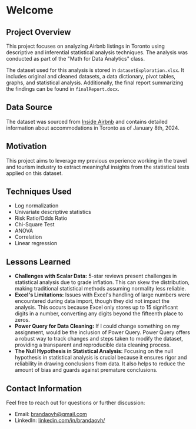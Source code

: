 <h1>Welcome</h1>

<h2>Project Overview</h2>
<p>This project focuses on analyzing Airbnb listings in Toronto using descriptive and inferential statistical analysis techniques. The analysis was conducted as part of the "Math for Data Analytics" class.</p>
<p>The dataset used for this analysis is stored in <code>datasetExploration.xlsx</code>. It includes original and cleaned datasets, a data dictionary, pivot tables, graphs, and statistical analysis. Additionally, the final report summarizing the findings can be found in <code>finalReport.docx</code>.</p>

<h2>Data Source</h2>
<p>The dataset was sourced from <a href="https://insideairbnb.com/">Inside Airbnb</a> and contains detailed information about accommodations in Toronto as of January 8th, 2024.</p>

<h2>Motivation</h2>
<p>This project aims to leverage my previous experience working in the travel and tourism industry to extract meaningful insights from the statistical tests applied on this dataset.</p>

<h2>Techniques Used</h2>
<ul>
    <li>Log normalization</li>
    <li>Univariate descriptive statistics</li>
    <li>Risk Ratio/Odds Ratio</li>
    <li>Chi-Square Test</li>
    <li>ANOVA</li>
    <li>Correlation</li>
    <li>Linear regression</li>
</ul>

<h2>Lessons Learned</h2>
<ul>
    <li><strong>Challenges with Scalar Data:</strong> 5-star reviews present challenges in statistical analysis due to grade inflation. This can skew the distribution, making traditional statistical methods assuming normality less reliable.</li>
    <li><strong>Excel's Limitations:</strong> Issues with Excel's handling of large numbers were encountered during data import, though they did not impact the analysis. This occurs because Excel only stores up to 15 significant digits in a number, converting any digits beyond the fifteenth place to zeros.</li>
    <li><strong>Power Query for Data Cleaning:</strong> If I could change something on my assignment, would be the inclusion of Power Query. Power Query offers a robust way to track changes and steps taken to modify the dataset, providing a transparent and reproducible data cleaning process. </li>
    <li><strong>The Null Hypothesis in Statistical Analysis:</strong> Focusing on the null hypothesis in statistical analysis is crucial because it ensures rigor and reliability in drawing conclusions from data. It also helps to reduce the amount of bias and guards against premature conclusions.</li>
</ul>

<h2>Contact Information</h2>
<p>Feel free to reach out for questions or further discussion:</p>
<ul>
    <li>Email: <a href="mailto:brandaovh@gmail.com">brandaovh@gmail.com</a></li>
    <li>LinkedIn: <a href="https://www.linkedin.com/in/brandaovh/" target="_blank" rel="noopener noreferrer">linkedin.com/in/brandaovh/</a></li>
</ul>
